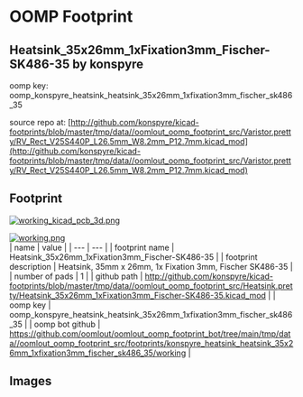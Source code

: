 # OOMP Footprint  
## Heatsink_35x26mm_1xFixation3mm_Fischer-SK486-35  by konspyre  
  
oomp key: oomp_konspyre_heatsink_heatsink_35x26mm_1xfixation3mm_fischer_sk486_35  
  
source repo at: [http://github.com/konspyre/kicad-footprints/blob/master/tmp/data//oomlout_oomp_footprint_src/Varistor.pretty/RV_Rect_V25S440P_L26.5mm_W8.2mm_P12.7mm.kicad_mod](http://github.com/konspyre/kicad-footprints/blob/master/tmp/data//oomlout_oomp_footprint_src/Varistor.pretty/RV_Rect_V25S440P_L26.5mm_W8.2mm_P12.7mm.kicad_mod)  
## Footprint  
  
[![working_kicad_pcb_3d.png](working_kicad_pcb_3d_600.png)](working_kicad_pcb_3d.png)  
  
[![working.png](working_600.png)](working.png)  
| name | value | 
| --- | --- | 
| footprint name | Heatsink_35x26mm_1xFixation3mm_Fischer-SK486-35 | 
| footprint description | Heatsink, 35mm x 26mm, 1x Fixation 3mm, Fischer SK486-35 | 
| number of pads | 1 | 
| github path | http://github.com/konspyre/kicad-footprints/blob/master/tmp/data//oomlout_oomp_footprint_src/Heatsink.pretty/Heatsink_35x26mm_1xFixation3mm_Fischer-SK486-35.kicad_mod | 
| oomp key | oomp_konspyre_heatsink_heatsink_35x26mm_1xfixation3mm_fischer_sk486_35 | 
| oomp bot github | https://github.com/oomlout/oomlout_oomp_footprint_bot/tree/main/tmp/data//oomlout_oomp_footprint_src/footprints/konspyre_heatsink_heatsink_35x26mm_1xfixation3mm_fischer_sk486_35/working | 
## Images  
